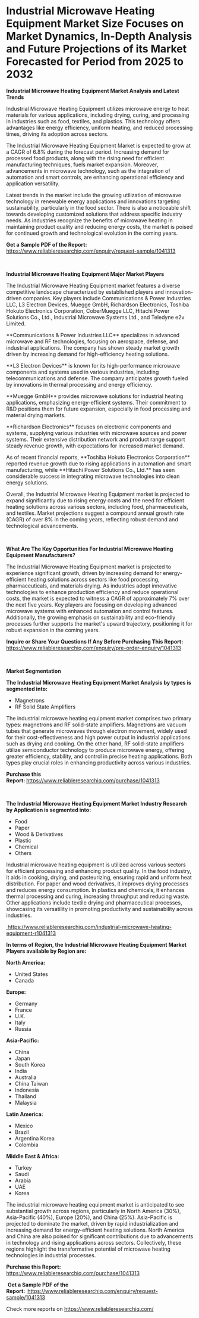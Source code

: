 <p><h1>Industrial Microwave Heating Equipment Market Size Focuses on Market Dynamics, In-Depth Analysis and Future Projections of its Market Forecasted for Period from 2025 to 2032</h1></p><p><strong>Industrial Microwave Heating Equipment Market Analysis and Latest Trends</strong></p>
<p><p>Industrial Microwave Heating Equipment utilizes microwave energy to heat materials for various applications, including drying, curing, and processing in industries such as food, textiles, and plastics. This technology offers advantages like energy efficiency, uniform heating, and reduced processing times, driving its adoption across sectors.</p><p>The Industrial Microwave Heating Equipment Market is expected to grow at a CAGR of 6.8% during the forecast period. Increasing demand for processed food products, along with the rising need for efficient manufacturing techniques, fuels market expansion. Moreover, advancements in microwave technology, such as the integration of automation and smart controls, are enhancing operational efficiency and application versatility.</p><p>Latest trends in the market include the growing utilization of microwave technology in renewable energy applications and innovations targeting sustainability, particularly in the food sector. There is also a noticeable shift towards developing customized solutions that address specific industry needs. As industries recognize the benefits of microwave heating in maintaining product quality and reducing energy costs, the market is poised for continued growth and technological evolution in the coming years.</p></p>
<p><strong>Get a Sample PDF of the Report:&nbsp;</strong> <a href="https://www.reliableresearchiq.com/enquiry/request-sample/1041313?utm_campaign=3006&utm_medium=2&utm_source=Github&utm_content=ia&utm_term=25032025&utm_id=industrial-microwave-heating-equipment">https://www.reliableresearchiq.com/enquiry/request-sample/1041313</a></p>
<p>&nbsp;</p>
<p><strong>Industrial Microwave Heating Equipment Major Market Players</strong></p>
<p><p>The Industrial Microwave Heating Equipment market features a diverse competitive landscape characterized by established players and innovation-driven companies. Key players include Communications & Power Industries LLC, L3 Electron Devices, Muegge GmbH, Richardson Electronics, Toshiba Hokuto Electronics Corporation, CoberMuegge LLC, Hitachi Power Solutions Co., Ltd., Industrial Microwave Systems Ltd., and Teledyne e2v Limited.</p><p>**Communications & Power Industries LLC** specializes in advanced microwave and RF technologies, focusing on aerospace, defense, and industrial applications. The company has shown steady market growth driven by increasing demand for high-efficiency heating solutions.</p><p>**L3 Electron Devices** is known for its high-performance microwave components and systems used in various industries, including telecommunications and defense. The company anticipates growth fueled by innovations in thermal processing and energy efficiency.</p><p>**Muegge GmbH** provides microwave solutions for industrial heating applications, emphasizing energy-efficient systems. Their commitment to R&D positions them for future expansion, especially in food processing and material drying markets.</p><p>**Richardson Electronics** focuses on electronic components and systems, supplying various industries with microwave sources and power systems. Their extensive distribution network and product range support steady revenue growth, with expectations for increased market demand.</p><p>As of recent financial reports, **Toshiba Hokuto Electronics Corporation** reported revenue growth due to rising applications in automation and smart manufacturing, while **Hitachi Power Solutions Co., Ltd.** has seen considerable success in integrating microwave technologies into clean energy solutions.</p><p>Overall, the Industrial Microwave Heating Equipment market is projected to expand significantly due to rising energy costs and the need for efficient heating solutions across various sectors, including food, pharmaceuticals, and textiles. Market projections suggest a compound annual growth rate (CAGR) of over 8% in the coming years, reflecting robust demand and technological advancements.</p></p>
<p>&nbsp;</p>
<p><strong>What Are The Key Opportunities For Industrial Microwave Heating Equipment Manufacturers?</strong></p>
<p><p>The Industrial Microwave Heating Equipment market is projected to experience significant growth, driven by increasing demand for energy-efficient heating solutions across sectors like food processing, pharmaceuticals, and materials drying. As industries adopt innovative technologies to enhance production efficiency and reduce operational costs, the market is expected to witness a CAGR of approximately 7% over the next five years. Key players are focusing on developing advanced microwave systems with enhanced automation and control features. Additionally, the growing emphasis on sustainability and eco-friendly processes further supports the market's upward trajectory, positioning it for robust expansion in the coming years.</p></p>
<p><strong>Inquire or Share Your Questions If Any Before Purchasing This Report:</strong> <a href="https://www.reliableresearchiq.com/enquiry/pre-order-enquiry/1041313?utm_campaign=3006&utm_medium=2&utm_source=Github&utm_content=ia&utm_term=25032025&utm_id=industrial-microwave-heating-equipment">https://www.reliableresearchiq.com/enquiry/pre-order-enquiry/1041313</a></p>
<p>&nbsp;</p>
<p><strong>Market Segmentation</strong></p>
<p><strong>The Industrial Microwave Heating Equipment Market Analysis by types is segmented into:</strong></p>
<p><ul><li>Magnetrons</li><li>RF Solid State Amplifiers</li></ul></p>
<p><p>The industrial microwave heating equipment market comprises two primary types: magnetrons and RF solid-state amplifiers. Magnetrons are vacuum tubes that generate microwaves through electron movement, widely used for their cost-effectiveness and high power output in industrial applications such as drying and cooking. On the other hand, RF solid-state amplifiers utilize semiconductor technology to produce microwave energy, offering greater efficiency, stability, and control in precise heating applications. Both types play crucial roles in enhancing productivity across various industries.</p></p>
<p><strong>Purchase this Report:&nbsp;</strong><a href="https://www.reliableresearchiq.com/purchase/1041313?utm_campaign=3006&utm_medium=2&utm_source=Github&utm_content=ia&utm_term=25032025&utm_id=industrial-microwave-heating-equipment">https://www.reliableresearchiq.com/purchase/1041313</a></p>
<p>&nbsp;</p>
<p><strong>The Industrial Microwave Heating Equipment Market Industry Research by Application is segmented into:</strong></p>
<p><ul><li>Food</li><li>Paper</li><li>Wood & Derivatives</li><li>Plastic</li><li>Chemical</li><li>Others</li></ul></p>
<p><p>Industrial microwave heating equipment is utilized across various sectors for efficient processing and enhancing product quality. In the food industry, it aids in cooking, drying, and pasteurizing, ensuring rapid and uniform heat distribution. For paper and wood derivatives, it improves drying processes and reduces energy consumption. In plastics and chemicals, it enhances thermal processing and curing, increasing throughput and reducing waste. Other applications include textile drying and pharmaceutical processes, showcasing its versatility in promoting productivity and sustainability across industries.</p></p>
<p><a href="https://www.reliableresearchiq.com/industrial-microwave-heating-equipment-r1041313?utm_campaign=3006&utm_medium=2&utm_source=Github&utm_content=ia&utm_term=25032025&utm_id=industrial-microwave-heating-equipment">&nbsp;https://www.reliableresearchiq.com/industrial-microwave-heating-equipment-r1041313</a></p>
<p><strong>In terms of Region, the Industrial Microwave Heating Equipment Market Players available by Region are:</strong></p>
<p>
    <p> <strong> North America: </strong>
        <ul>
            <li>United States</li>
            <li>Canada</li>
        </ul>
        </p> 
    <p> <strong> Europe: </strong>
        <ul>
            <li>Germany</li>
            <li>France</li>
            <li>U.K.</li>
            <li>Italy</li>
            <li>Russia</li>
        </ul>
        </p> 
    <p> <strong> Asia-Pacific: </strong>
        <ul>
            <li>China</li>
            <li>Japan</li>
            <li>South Korea</li>
            <li>India</li>
            <li>Australia</li>
            <li>China Taiwan</li>
            <li>Indonesia</li>
            <li>Thailand</li>
            <li>Malaysia</li>
        </ul>
        </p> 
    <p> <strong> Latin America: </strong>
        <ul>
            <li>Mexico</li>
            <li>Brazil</li>
            <li>Argentina Korea</li>
            <li>Colombia</li>
        </ul>
        </p> 
    <p> <strong> Middle East & Africa: </strong>
        <ul>
            <li>Turkey</li>
            <li>Saudi</li>
            <li>Arabia</li>
            <li>UAE</li>
            <li>Korea</li>
        </ul>
    </p>
    </p>
<p><p>The industrial microwave heating equipment market is anticipated to see substantial growth across regions, particularly in North America (30%), Asia-Pacific (40%), Europe (20%), and China (25%). Asia-Pacific is projected to dominate the market, driven by rapid industrialization and increasing demand for energy-efficient heating solutions. North America and China are also poised for significant contributions due to advancements in technology and rising applications across sectors. Collectively, these regions highlight the transformative potential of microwave heating technologies in industrial processes.</p></p>
<p><strong>Purchase this Report: </strong><a href="https://www.reliableresearchiq.com/purchase/1041313?utm_campaign=3006&utm_medium=2&utm_source=Github&utm_content=ia&utm_term=25032025&utm_id=industrial-microwave-heating-equipment">https://www.reliableresearchiq.com/purchase/1041313</a></p>
<p>&nbsp;<strong>Get a Sample PDF of the Report:&nbsp;&nbsp;</strong><a href="https://www.reliableresearchiq.com/enquiry/request-sample/1041313?utm_campaign=3006&utm_medium=2&utm_source=Github&utm_content=ia&utm_term=25032025&utm_id=industrial-microwave-heating-equipment">https://www.reliableresearchiq.com/enquiry/request-sample/1041313</a></p>
<p><strong></strong></p>
<p>Check more reports on <a href="https://www.reliableresearchiq.com/?utm_campaign=3006&utm_medium=2&utm_source=Github&utm_content=ia&utm_term=25032025&utm_id=industrial-microwave-heating-equipment">https://www.reliableresearchiq.com/</a></p>